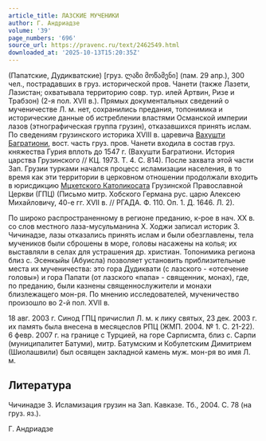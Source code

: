 ```yaml
---
article_title: ЛАЗСКИЕ МУЧЕНИКИ
author: Г. Андриадзе
volume: '39'
page_numbers: '696'
source_url: https://pravenc.ru/text/2462549.html
downloaded_at: '2025-10-13T15:20:35Z'
---
```


(Папатские, Дудикватские)  [груз. ლაზი მოწამენი] (пам. 29 апр.), 300 чел., пострадавших в груз. исторической пров. Чанети (также Лазети, Лазистан; охватывала территорию совр. тур. илей Артвин, Ризе и Трабзон) (2-я пол. XVII в.). Прямых документальных сведений о мученичестве Л. м. нет, сохранились предания, топонимика и исторические данные об истреблении властями Османской империи лазов (этнографическая группа грузин), отказавшихся принять ислам. По сведениям грузинского историка XVIII в. царевича [Вахушти Багратиони](<https://pravenc.ru/text/Вахушти Багратиони.html>), вост. часть груз. пров. Чанети входила в состав груз. княжества Гурия вплоть до 1547 г. (Вахушти Багратиони. История царства Грузинского // КЦ. 1973. Т. 4. С. 814). После захвата этой части Зап. Грузии турками начался процесс исламизации населения, в то время как эти территории в церковном отношении продолжали входить в юрисдикцию [Мцхетского Католикосата](<https://pravenc.ru/text/МЦХЕТСКИЙ (ВОСТОЧНОГРУЗИНСКИЙ) КАТОЛИКОСАТ.html>) Грузинской Православной Церкви (ГПЦ) (Письмо митр. Хобского Германа рус. царю Алексею Михайловичу, 40-е гг. XVII в. // РГАДА. Ф. 110. Оп. 1. Д. 1646. Л. 2).

По широко распространенному в регионе преданию, к-рое в нач. XX в. со слов местного лаза-мусульманина Х. Ходжи записал историк З. Чичинадзе, лазы отказались принять ислам и были обезглавлены, тела мучеников были сброшены в море, головы насажены на колья; их выставляли в селах для устрашения др. христиан. Топонимика региона близ с. Эсенкыйы (Абуисла) позволяет установить приблизительные места их мученичества: это гора Дудиквати (с лазского - «отсечение головы») и гора Папати (от лазского «папа» - священник, монах), где, по преданию, были казнены священнослужители и монахи близлежащего мон-ря. По мнению исследователей, мученичество произошло во 2-й пол. XVII в.

18 авг. 2003 г. Синод ГПЦ причислил Л. м. к лику святых, 23 дек. 2003 г. их память была внесена в месяцеслов РПЦ (ЖМП. 2004. № 1. С. 21-22). 6 февр. 2007 г. на границе с Турцией, на горе Сарписмта, близ с. Сарпи (муниципалитет Батуми), митр. Батумским и Кобулетским Димитрием (Шиолашвили) был освящен закладной камень муж. мон-ря во имя Л. м.

## Литература

Чичинадзе З. Исламизация грузин на Зап. Кавказе. Тб., 2004. С. 78 (на груз. яз.).

Г. Андриадзе
